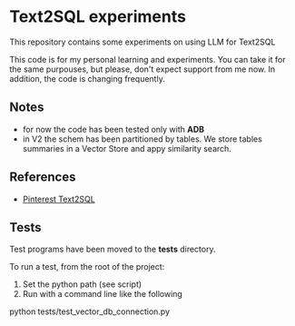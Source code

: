 # Text2SQL experiments 
This repository contains some experiments on using LLM for Text2SQL

This code is for my personal learning and experiments. 
You can take it for the same purpouses, but please, don't expect support from me now.
In addition, the code is changing frequently.

## Notes
* for now the code has been tested only with **ADB**
* in V2 the schem has been partitioned by tables. We store tables summaries in a Vector Store
and appy similarity search.

## References
* [Pinterest Text2SQL](https://medium.com/pinterest-engineering/how-we-built-text-to-sql-at-pinterest-30bad30dabff)

## Tests
Test programs have been moved to the **tests** directory.

To run a test, from the root of the project:

1. Set the python path (see script)
2. Run with a command line like the following

python tests/test_vector_db_connection.py 
